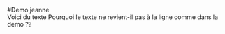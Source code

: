 #Demo jeanne </br>
Voici du texte
Pourquoi le texte ne revient-il pas à la ligne comme dans la démo ??
